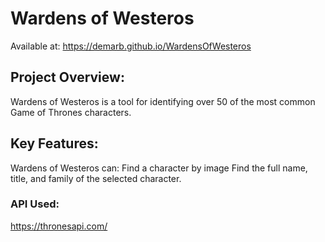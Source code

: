 # Wardens of Westeros
Available at: https://demarb.github.io/WardensOfWesteros

## Project Overview:
Wardens of Westeros is a tool for identifying over 50 of the most common Game of Thrones characters.

## Key Features:
Wardens of Westeros can:
Find a character by image
Find the full name, title, and family of the selected character.

### API Used:
https://thronesapi.com/
